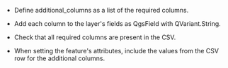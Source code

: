- Define additional_columns as a list of the required columns.

- Add each column to the layer's fields as QgsField with QVariant.String.

- Check that all required columns are present in the CSV.

- When setting the feature's attributes, include the values from the CSV row for the additional columns.

